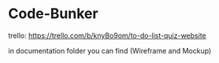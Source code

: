 # Code-Bunker



trello:
https://trello.com/b/knyBo9om/to-do-list-quiz-website

in documentation folder you can find (Wireframe and Mockup)

